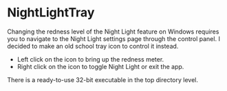 # NightLightTray

Changing the redness level of the Night Light feature on Windows requires you to navigate to the Night Light settings page through the control panel. I decided to make an old school tray icon to control it instead.  

<ul>
<li>Left click on the icon to bring up the redness meter.</li>
<li>Right click on the icon to toggle Night Light or exit the app.</li>
</ul>
  
  There is a ready-to-use 32-bit executable in the top directory level.
